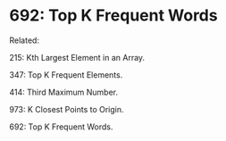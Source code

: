 # 692: Top K Frequent Words

Related:

215: Kth Largest Element in an Array.

347: Top K Frequent Elements.

414: Third Maximum Number.

973: K Closest Points to Origin.

692: Top K Frequent Words.